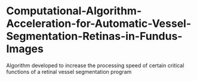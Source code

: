 # Computational-Algorithm-Acceleration-for-Automatic-Vessel-Segmentation-Retinas-in-Fundus-Images
Algorithm developed to increase the processing speed of certain critical functions of a retinal vessel segmentation program
